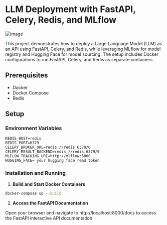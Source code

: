 # LLM Deployment with FastAPI, Celery, Redis, and MLflow

![image](https://github.com/user-attachments/assets/8b929152-4f63-4774-a434-cf462a813f13)

This project demonstrates how to deploy a Large Language Model (LLM) as an API using FastAPI, Celery, and Redis, while leveraging MLflow for model registry and Hugging Face for model sourcing. The setup includes Docker configurations to run FastAPI, Celery, and Redis as separate containers.

## Prerequisites

- Docker
- Docker Compose
- Redis

## Setup

### Environment Variables

```
REDIS_HOST=redis
REDIS_PORT=6379
CELERY_BROKER_URL=redis://redis:6379/0
CELERY_RESULT_BACKEND=redis://redis:6379/0
MLFLOW_TRACKING_URI=http://mlflow:5000
HUGGING_FACE= your hugging face read token
```

### Installation and Running

1. **Build and Start Docker Containers**

```bash
docker-compose up --build
```

2. **Access the FastAPI Documentation**

Open your browser and navigate to http://localhost:8000/docs to access the FastAPI interactive API documentation.



